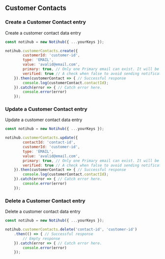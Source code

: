 ## Customer Contacts
 
### Create a Customer Contact entry

Create a customer contact data entry

```js
const notihub = new Notihub({ ...yourKeys });

notihub.customerContacts.create({ 
        customerId: 'customer-id',
        type: 'EMAIL',
        value: 'avalid@email.com',
        primary: true, // Only one Primary email can exist. It will be used to notify the customer
        verified: true // A check when false to avoid sending notifications to templates that require verification
    }).then(customerContact => { // Successful response
        console.log(customerContact.contactId);
    }).catch(error => { // Catch error here.
        console.error(error)
    });
```

### Update a Customer Contact entry

Update a customer contact data entry

```js
const notihub = new Notihub({ ...yourKeys });

notihub.customerContacts.update({ 
        contactId: 'contact-id',
        customerId: 'customer-id',
        type: 'EMAIL',
        value: 'avalid@email.com',
        primary: true, // Only one Primary email can exist. It will be used to notify the customer
        verified: true // A check when false to avoid sending notifications to templates that require verification
    }).then(customerContact => { // Successful response
        console.log(customerContact.contactId);
    }).catch(error => { // Catch error here.
        console.error(error)
    });
```

### Delete a Customer Contact entry

Delete a customer contact data entry

```js
const notihub = new Notihub({ ...yourKeys });

notihub.customerContacts.delete('contact-id', 'customer-id')
    .then(() => { // Successful response
        // Empty response
    }).catch(error => { // Catch error here.
        console.error(error)
    });
```